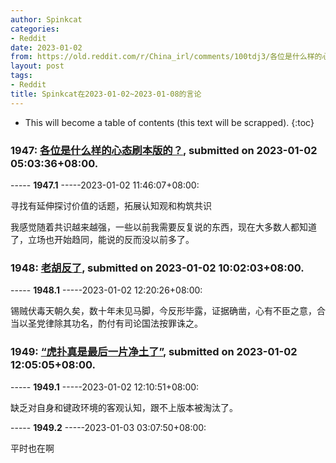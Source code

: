 ```yaml
---
author: Spinkcat
categories:
- Reddit
date: 2023-01-02
from: https://old.reddit.com/r/China_irl/comments/100tdj3/各位是什么样的心态刷本版的/
layout: post
tags:
- Reddit
title: Spinkcat在2023-01-02~2023-01-08的言论
---
```


* This will become a table of contents (this text will be scrapped).
{:toc}

### 1947: [各位是什么样的心态刷本版的？](https://old.reddit.com/r/China_irl/comments/100tdj3/各位是什么样的心态刷本版的/), submitted on 2023-01-02 05:03:36+08:00.

----- __1947.1__ -----2023-01-02 11:46:07+08:00:

寻找有延伸探讨价值的话题，拓展认知观和构筑共识

我感觉随着共识越来越强，一些以前我需要反复说的东西，现在大多数人都知道了，立场也开始趋同，能说的反而没以前多了。

### 1948: [老胡反了](https://old.reddit.com/r/real_China_irl/comments/101095c/老胡反了/), submitted on 2023-01-02 10:02:03+08:00.

----- __1948.1__ -----2023-01-02 12:20:26+08:00:

锡贼伏毒天朝久矣，数十年未见马脚，今反形毕露，证据确凿，心有不臣之意，合当以圣党律除其功名，酌付有司论国法按罪诛之。

### 1949: [“虎扑真是最后一片净土了”](https://old.reddit.com/r/China_irl/comments/1012rux/虎扑真是最后一片净土了/), submitted on 2023-01-02 12:05:05+08:00.

----- __1949.1__ -----2023-01-02 12:10:51+08:00:

缺乏对自身和键政环境的客观认知，跟不上版本被淘汰了。

----- __1949.2__ -----2023-01-03 03:07:50+08:00:

平时也在啊

